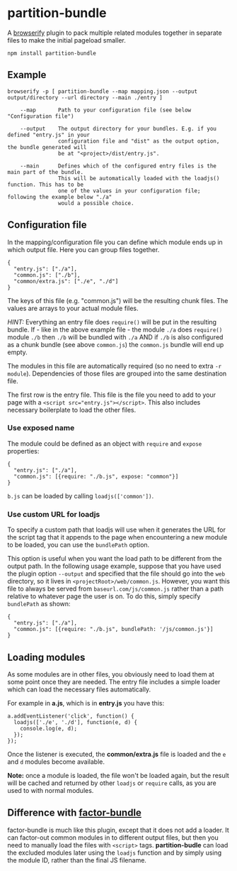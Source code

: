 partition-bundle
================

A [browserify](https://www.npmjs.org/package/browserify) plugin to pack
multiple related modules together in separate files to make the initial
pageload smaller.

```
npm install partition-bundle
```

Example
-------

```
browserify -p [ partition-bundle --map mapping.json --output output/directory --url directory --main ./entry ]

    --map       Path to your configuration file (see below "Configuration file")

    --output    The output directory for your bundles. E.g. if you defined "entry.js" in your
                configuration file and "dist" as the output option, the bundle generated will
                be at "<project>/dist/entry.js".

    --main      Defines which of the configured entry files is the main part of the bundle.
                This will be automatically loaded with the loadjs() function. This has to be
                one of the values in your configuration file; following the example below "./a"
                would a possible choice.
```

Configuration file
-------------------

In the mapping/configuration file you can define which module ends up in which
output file.  Here you can group files together.

```
{
  "entry.js": ["./a"],
  "common.js": ["./b"],
  "common/extra.js": ["./e", "./d"]
}
```
The keys of this file (e.g. "common.js") will be the resulting chunk files. The
values are arrays to your actual module files.

*HINT:* Everything an entry file does `require()` will be put in the resulting
bundle. If - like in the above example file - the module `./a` does `require()`
module `./b` then `./b` will be bundled with `./a` AND if `./b` is also
configured as a chunk bundle (see above `common.js`) the `common.js` bundle
will end up empty.

The modules in this file are automatically required (so no need to extra `-r
module`). Dependencies of those files are grouped into the same destination
file.

The first row is the entry file. This file is the file you need to add to your
page with a `<script src="entry.js"></script>`. This also includes necessary
boilerplate to load the other files.

### Use exposed name

The module could be defined as an object with `require` and `expose` properties:

```
{
  "entry.js": ["./a"],
  "common.js": [{require: "./b.js", expose: "common"}]
}
```

`b.js` can be loaded by calling `loadjs(['common'])`.

### Use custom URL for loadjs

To specify a custom path that loadjs will use when it generates the URL
for the script tag that it appends to the page when encountering a new
module to be loaded, you can use the `bundlePath` option.

This option is useful when you want the load path to be different from
the output path. In the following usage example, suppose that you have used
the plugin option `--output` and specified that the file should go into
the `web` directory, so it lives in `<projectRoot>/web/common.js`. However,
you want this file to always be served from `baseurl.com/js/common.js` rather
than a path relative to whatever page the user is on. To do this, simply
specify `bundlePath` as shown:

```
{
  "entry.js": ["./a"],
  "common.js": [{require: "./b.js", bundlePath: '/js/common.js'}]
}
```

Loading modules
---------------

As some modules are in other files, you obviously need to load them at some
point once they are needed. The entry file includes a simple loader which
can load the necessary files automatically.

For example in **a.js**, which is in **entry.js** you have this:
```
a.addEventListener('click', function() {
  loadjs(['./e', './d'], function(e, d) {
    console.log(e, d);
  });
});
```

Once the listener is executed, the **common/extra.js** file is loaded and the
`e` and `d` modules become available.

**Note:** once a module is loaded, the file won't be loaded again, but the
result will be cached and returned by other `loadjs` or `require` calls, as
you are used to with normal modules.

Difference with [factor-bundle](https://www.npmjs.org/package/factor-bundle)
----------------------------------------------------------------------------

factor-bundle is much like this plugin, except that it does not add a loader.
It can factor-out common modules in to different output files, but then you
need to manually load the files with `<script>` tags. **partition-budle** can
load the excluded modules later using the `loadjs` function and by simply using
the module ID, rather than the final JS filename.
